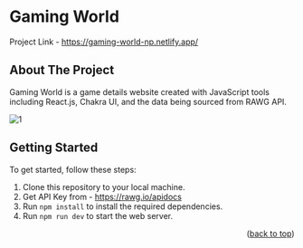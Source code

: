 # Gaming World
Project Link - https://gaming-world-np.netlify.app/

<!-- ABOUT THE PROJECT -->
## About The Project

Gaming World is a game details website created with JavaScript tools including React.js, Chakra UI, and the data being sourced from RAWG API.

![1](https://github.com/nijuprem/movieadda/assets/111877615/b76c50ff-5fd4-439d-a389-3cf28d93d8b6)

## Getting Started

To get started, follow these steps:

1. Clone this repository to your local machine.
2. Get API Key from - https://rawg.io/apidocs
3. Run  ```npm install``` to install the required dependencies.
4. Run ```npm run dev``` to start the web server.

<p align="right">(<a href="#top">back to top</a>)</p>

